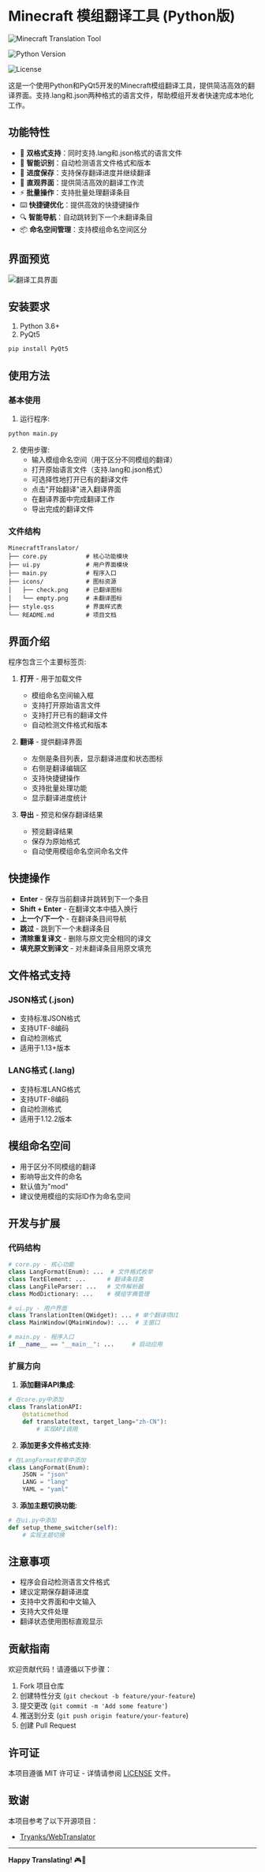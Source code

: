 # Minecraft 模组翻译工具 (Python版)

![Minecraft Translation Tool](https://img.shields.io/badge/Minecraft-Mod%20Translation-blue)

![Python Version](https://img.shields.io/badge/Python-3.6%2B-green)

![License](https://img.shields.io/badge/License-MIT-yellow)

这是一个使用Python和PyQt5开发的Minecraft模组翻译工具，提供简洁高效的翻译界面。支持.lang和.json两种格式的语言文件，帮助模组开发者快速完成本地化工作。

## 功能特性

- 🚀 **双格式支持**：同时支持.lang和.json格式的语言文件
- 🧠 **智能识别**：自动检测语言文件格式和版本
- 💾 **进度保存**：支持保存翻译进度并继续翻译
- 🎨 **直观界面**：提供简洁高效的翻译工作流
- ⚡ **批量操作**：支持批量处理翻译条目
- ⌨️ **快捷键优化**：提供高效的快捷键操作
- 🔍 **智能导航**：自动跳转到下一个未翻译条目
- 📦 **命名空间管理**：支持模组命名空间区分

## 界面预览

![翻译工具界面](https://via.placeholder.com/800x500.png?text=Minecraft+Translator+UI+Preview)

## 安装要求

1. Python 3.6+
2. PyQt5

```bash
pip install PyQt5
```

## 使用方法

### 基本使用

1. 运行程序:
```bash
python main.py
```

2. 使用步骤:
   - 输入模组命名空间（用于区分不同模组的翻译）
   - 打开原始语言文件（支持.lang和.json格式）
   - 可选择性地打开已有的翻译文件
   - 点击"开始翻译"进入翻译界面
   - 在翻译界面中完成翻译工作
   - 导出完成的翻译文件

### 文件结构

```
MinecraftTranslator/
├── core.py           # 核心功能模块
├── ui.py             # 用户界面模块
├── main.py           # 程序入口
├── icons/            # 图标资源
│   ├── check.png     # 已翻译图标
│   └── empty.png     # 未翻译图标
├── style.qss         # 界面样式表
└── README.md         # 项目文档
```

## 界面介绍

程序包含三个主要标签页:

1. **打开** - 用于加载文件
   - 模组命名空间输入框
   - 支持打开原始语言文件
   - 支持打开已有的翻译文件
   - 自动检测文件格式和版本

2. **翻译** - 提供翻译界面
   - 左侧是条目列表，显示翻译进度和状态图标
   - 右侧是翻译编辑区
   - 支持快捷键操作
   - 支持批量处理功能
   - 显示翻译进度统计

3. **导出** - 预览和保存翻译结果
   - 预览翻译结果
   - 保存为原始格式
   - 自动使用模组命名空间命名文件

## 快捷操作

- **Enter** - 保存当前翻译并跳转到下一个条目
- **Shift + Enter** - 在翻译文本中插入换行
- **上一个/下一个** - 在翻译条目间导航
- **跳过** - 跳到下一个未翻译条目
- **清除重复译文** - 删除与原文完全相同的译文
- **填充原文到译文** - 对未翻译条目用原文填充

## 文件格式支持

### JSON格式 (.json)
- 支持标准JSON格式
- 支持UTF-8编码
- 自动检测格式
- 适用于1.13+版本

### LANG格式 (.lang)
- 支持标准LANG格式
- 支持UTF-8编码
- 自动检测格式
- 适用于1.12.2版本

## 模组命名空间

- 用于区分不同模组的翻译
- 影响导出文件的命名
- 默认值为"mod"
- 建议使用模组的实际ID作为命名空间

## 开发与扩展

### 代码结构

```python
# core.py - 核心功能
class LangFormat(Enum): ...  # 文件格式枚举
class TextElement: ...      # 翻译条目类
class LangFileParser: ...   # 文件解析器
class ModDictionary: ...    # 模组字典管理

# ui.py - 用户界面
class TranslationItem(QWidget): ... # 单个翻译项UI
class MainWindow(QMainWindow): ...  # 主窗口

# main.py - 程序入口
if __name__ == "__main__": ...     # 启动应用
```

### 扩展方向

1. **添加翻译API集成**:
```python
# 在core.py中添加
class TranslationAPI:
    @staticmethod
    def translate(text, target_lang="zh-CN"):
        # 实现API调用
```

2. **添加更多文件格式支持**:
```python
# 在LangFormat枚举中添加
class LangFormat(Enum):
    JSON = "json"
    LANG = "lang"
    YAML = "yaml"
```

3. **添加主题切换功能**:
```python
# 在ui.py中添加
def setup_theme_switcher(self):
    # 实现主题切换
```

## 注意事项

- 程序会自动检测语言文件格式
- 建议定期保存翻译进度
- 支持中文界面和中文输入
- 支持大文件处理
- 翻译状态使用图标直观显示

## 贡献指南

欢迎贡献代码！请遵循以下步骤：

1. Fork 项目仓库
2. 创建特性分支 (`git checkout -b feature/your-feature`)
3. 提交更改 (`git commit -m 'Add some feature'`)
4. 推送到分支 (`git push origin feature/your-feature`)
5. 创建 Pull Request

## 许可证

本项目遵循 MIT 许可证 - 详情请参阅 [LICENSE](LICENSE) 文件。

## 致谢

本项目参考了以下开源项目：
- [Tryanks/WebTranslator](https://github.com/Tryanks/WebTranslator)

---

**Happy Translating!** 🎮📝